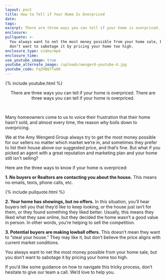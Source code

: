 ```yaml
---
layout: post
title: How to Tell if Your Home Is Overpriced
date:
tags:
excerpt: There are three ways you can tell if your home is overpriced.
enclosure:
pullquote: >-
  You always want to net the most money possible from your home sale, but you
  don’t want to sabotage it by pricing your home too high.
enclosure_type: video/mp4
enclosure_time:
use_youtube_image: true
youtube_alternate_image: /uploads/wengerd-youtube-4.jpg
youtube_code: Fq3VBQ7Ta08
---
```


{% include youtube.html %}

<center>There are three ways you can tell if your home is overpriced. There are three ways you can tell if your home is overpriced.</center>

&nbsp;

Many homeowners come to us to voice their frustration that their home hasn’t sold, and almost every time, the reason why boils down to overpricing.&nbsp;

We at the Amy Wengerd Group always try to get the most money possible for our sellers no matter which market we’re in, and sometimes they prefer to list their house above our suggested price, and that’s fine. But what if you picked an agent with a great reputation and marketing plan and your home still isn’t selling?

Here are the three ways to know if your home is overpriced:

**1\. No buyers or Realtors are contacting you about the house.** This means no emails, texts, phone calls, etc.&nbsp;

{% include pullquote.html %}

**2\. Your home has showings, but no offers.** In this situation, you’ll hear buyers tell you that they’d like to keep looking, or the house just isn’t for them, or they found something they liked better. Usually, this means they liked what they saw online, but they decided the home wasn’t a good value in person. In other words, you’re helping to sell the competition.

**3\. Potential buyers are making lowball offers.** This doesn’t mean they want to “steal your house.” They may like it, but don’t believe the price aligns with current market conditions.&nbsp;

You always want to net the most money possible from your home sale, but you don’t want to sabotage it by pricing your home too high.&nbsp;

If you’d like some guidance on how to navigate this tricky process, don’t hesitate to give our team a call. We’d love to help you.